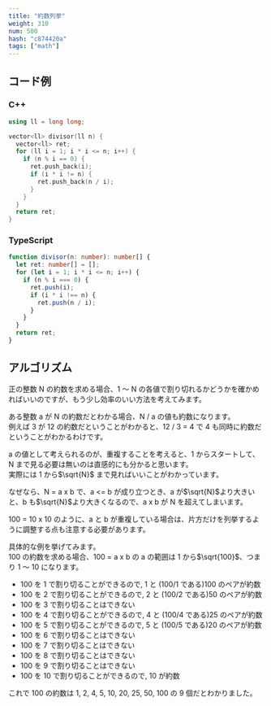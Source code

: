 ```yaml
---
title: "約数列挙"
weight: 310
num: 500
hash: "c874420a"
tags: ["math"]
---
```


## コード例

### C++

```cpp
using ll = long long;

vector<ll> divisor(ll n) {
  vector<ll> ret;
  for (ll i = 1; i * i <= n; i++) {
    if (n % i == 0) {
      ret.push_back(i);
      if (i * i != n) {
        ret.push_back(n / i);
      }
    }
  }
  return ret;
}
```

### TypeScript

```typescript
function divisor(n: number): number[] {
  let ret: number[] = [];
  for (let i = 1; i * i <= n; i++) {
    if (n % i === 0) {
      ret.push(i);
      if (i * i !== n) {
        ret.push(n / i);
      }
    }
  }
  return ret;
}
```

## アルゴリズム

正の整数 N の約数を求める場合、1 ～ N の各値で割り切れるかどうかを確かめればいいのですが、もう少し効率のいい方法を考えてみます。

ある整数 a が N の約数だとわかる場合、N / a の値も約数になります。  
例えば 3 が 12 の約数だということがわかると、12 / 3 = 4 で 4 も同時に約数だということがわかるわけです。

a の値として考えられるのが、重複することを考えると、1 からスタートして、N まで見る必要は無いのは直感的にも分かると思います。  
実際には 1 から$\sqrt{N}$ まで見ればいいことがわかっています。

なぜなら、N = a x b で、a <= b が成り立つとき、a が$\sqrt{N}$より大きいと、b も$\sqrt{N}$より大きくなるので、a x b が N を超えてしまいます。

100 = 10 x 10 のように、a と b が重複している場合は、片方だけを列挙するように調整する点も注意する必要があります。

具体的な例を挙げてみます。  
100 の約数を求める場合、100 = a x b の a の範囲は 1 から$\sqrt{100}$、つまり 1 ～ 10 になります。

- 100 を 1 で割り切ることができるので, 1 と (100/1 である)100 のペアが約数
- 100 を 2 で割り切ることができるので, 2 と (100/2 である)50 のペアが約数
- 100 を 3 で割り切ることはできない
- 100 を 4 で割り切ることができるので, 4 と (100/4 である)25 のペアが約数
- 100 を 5 で割り切ることができるので, 5 と (100/5 である)20 のペアが約数
- 100 を 6 で割り切ることはできない
- 100 を 7 で割り切ることはできない
- 100 を 8 で割り切ることはできない
- 100 を 9 で割り切ることはできない
- 100 を 10 で割り切ることができるので, 10 が約数

これで 100 の約数は 1, 2, 4, 5, 10, 20, 25, 50, 100 の 9 個だとわかりました。
